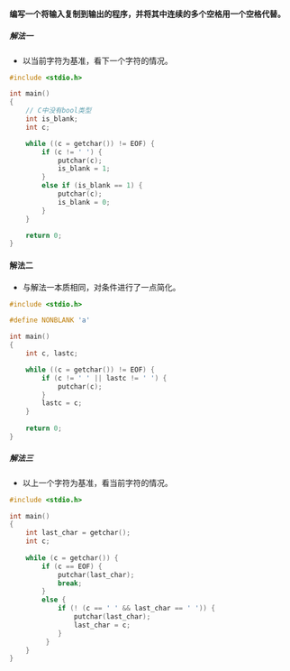 #### 编写一个将输入复制到输出的程序，并将其中连续的多个空格用一个空格代替。

##### 解法一

* 以当前字符为基准，看下一个字符的情况。

```C
#include <stdio.h>

int main()
{
    // C中没有bool类型
    int is_blank;
    int c;

    while ((c = getchar()) != EOF) {
        if (c != ' ') {
            putchar(c);
            is_blank = 1;
        }
        else if (is_blank == 1) {
            putchar(c);
            is_blank = 0;
        }
    }

    return 0;
}
```

#### 解法二

* 与解法一本质相同，对条件进行了一点简化。

```C
#include <stdio.h>

#define NONBLANK 'a'

int main()
{
    int c, lastc;

    while ((c = getchar()) != EOF) {
        if (c != ' ' || lastc != ' ') {
            putchar(c);
        }
        lastc = c;
    }
 
    return 0;
}
```

##### 解法三

* 以上一个字符为基准，看当前字符的情况。

```C
#include <stdio.h>

int main()
{
    int last_char = getchar();
    int c;
    
    while (c = getchar()) {
        if (c == EOF) {
            putchar(last_char);
            break;
        }
        else {
            if (! (c == ' ' && last_char == ' ')) {
                putchar(last_char);
                last_char = c;
            }
         }
    }
}
```
